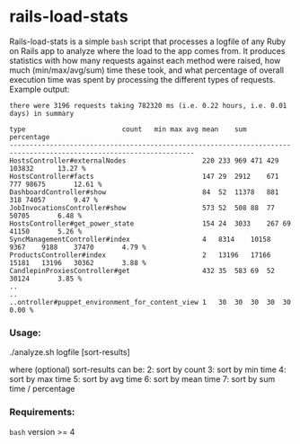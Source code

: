 # rails-load-stats

Rails-load-stats is a simple `bash` script that processes a logfile of any Ruby on Rails app to analyze where the load to the app comes from. It produces statistics with how many requests against each method were raised, how much (min/max/avg/sum) time these took, and what percentage of overall execution time was spent by processing the different types of requests. Example output:

    there were 3196 requests taking 782320 ms (i.e. 0.22 hours, i.e. 0.01 days) in summary
    
    type						count	min	max	avg	mean	sum		percentage
    --------------------------------------------------------------------------------------------------------------------
    HostsController#externalNodes                  	220	233	969	471	429	103832		13.27 %
    HostsController#facts                          	147	29	2912	671	777	98675		12.61 %
    DashboardController#show                       	84	52	11378	881	318	74057		9.47 %
    JobInvocationsController#show                  	573	52	508	88	77	50705		6.48 %
    HostsController#get_power_state                	154	24	3033	267	69	41150		5.26 %
    SyncManagementController#index                 	4	8314	10158	9367	9188	37470		4.79 %
    ProductsController#index                       	2	13196	17166	15181	13196	30362		3.88 %
    CandlepinProxiesController#get                 	432	35	583	69	52	30124		3.85 %
    ..
    ..
    ..ontroller#puppet_environment_for_content_view	1	30	30	30	30	30		0.00 %


### Usage:
./analyze.sh logfile [sort-results]

where (optional) sort-results can be:
  2: sort by count
  3: sort by min time
  4: sort by max time
  5: sort by avg time
  6: sort by mean time
  7: sort by sum time / percentage

### Requirements:
`bash` version >= 4
